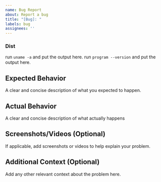 ```yaml
---
name: Bug Report
about: Report a bug
title: "[Bug]: "
labels: bug
assignees: ''
---
```


### Dist
run `uname -a` and put the output here.
run `program --version` and put the output here.

## Expected Behavior

A clear and concise description of what you expected to happen.

## Actual Behavior

A clear and concise description of what actually happens

## Screenshots/Videos (Optional)

If applicable, add screenshots or videos to help explain your problem.

## Additional Context (Optional)

Add any other relevant context about the problem here.
